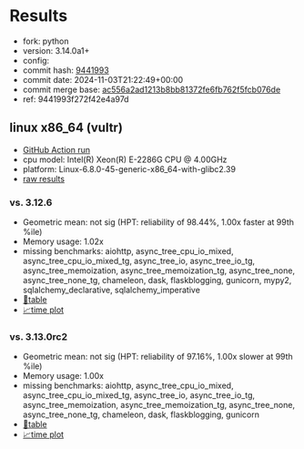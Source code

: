 # Results

- fork: python
- version: 3.14.0a1+
- config: 
- commit hash: [9441993](https://github.com/python/cpython/commit/9441993)
- commit date: 2024-11-03T21:22:49+00:00
- commit merge base: [ac556a2ad1213b8bb81372fe6fb762f5fcb076de](https://github.com/python/cpython/commit/ac556a2ad1213b8bb81372fe6fb762f5fcb076de)
- ref: 9441993f272f42e4a97d

## linux x86_64 (vultr)

- [GitHub Action run](https://github.com/facebookexperimental/free-threading-benchmarking/actions/runs/11655970905)
- cpu model: Intel(R) Xeon(R) E-2286G CPU @ 4.00GHz
- platform: Linux-6.8.0-45-generic-x86_64-with-glibc2.39
- [raw results](bm-20241103-vultr-x86_64-python-9441993f272f42e4a97d-3.14.0a1%2B-9441993.json)

### vs. 3.12.6

- Geometric mean: not sig (HPT: reliability of 98.44%, 1.00x faster at 99th %ile)
- Memory usage: 1.02x
- missing benchmarks: aiohttp, async_tree_cpu_io_mixed, async_tree_cpu_io_mixed_tg, async_tree_io, async_tree_io_tg, async_tree_memoization, async_tree_memoization_tg, async_tree_none, async_tree_none_tg, chameleon, dask, flaskblogging, gunicorn, mypy2, sqlalchemy_declarative, sqlalchemy_imperative
- [📄table](bm-20241103-vultr-x86_64-python-9441993f272f42e4a97d-3.14.0a1%2B-9441993-vs-3.12.6.md)
- [📈time plot](bm-20241103-vultr-x86_64-python-9441993f272f42e4a97d-3.14.0a1%2B-9441993-vs-3.12.6.svg)

### vs. 3.13.0rc2

- Geometric mean: not sig (HPT: reliability of 97.16%, 1.00x slower at 99th %ile)
- Memory usage: 1.00x
- missing benchmarks: aiohttp, async_tree_cpu_io_mixed, async_tree_cpu_io_mixed_tg, async_tree_io, async_tree_io_tg, async_tree_memoization, async_tree_memoization_tg, async_tree_none, async_tree_none_tg, chameleon, dask, flaskblogging, gunicorn
- [📄table](bm-20241103-vultr-x86_64-python-9441993f272f42e4a97d-3.14.0a1%2B-9441993-vs-3.13.0rc2.md)
- [📈time plot](bm-20241103-vultr-x86_64-python-9441993f272f42e4a97d-3.14.0a1%2B-9441993-vs-3.13.0rc2.svg)


